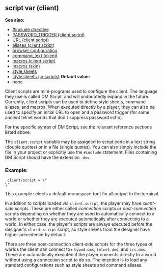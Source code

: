 ## script var (client)
**See also:**
+   [#include directive](/ref/DM/preprocessor/include.md) 
+   [PASSWORD_TRIGGER (client
    script)](/ref/client/var/script/PASSWORD_TRIGGER.md) 
+   [URL (client script)](/ref/client/var/script/URL.md) 
+   [aliases (client script)](/ref/client/var/script/alias.md) 
+   [browser configuration](/ref/client/var/script/URL/browser.md) 
+   [command_text (client)](/ref/client/var/command_text.md) 
+   [macros (client script)](/ref/client/var/script/macro.md) 
+   [macros (skin)](/ref/%7Bskin%7D/macros.md) 
+   [style sheets](/ref/DM/text/style.md) 
+   [style sheets (in scripts)](/ref/client/var/script/style.md) <!-- -->
**Default value:**
+   none


Client scripts are mini-programs used to configure the client.
The language they use is called DM Script, and will undoubtedly expand
in the future. Currently, client scripts can be used to define style
sheets, command aliases, and macros. When executed directly by a player,
they can also be used to specify an initial URL to open and a password
trigger (for some ancient telnet worlds that don\'t suppress password
echo). 

For the specific syntax of DM Script, see the relevant
reference sections listed above. 

The `client.script` variable
may be assigned to script code in a text string (double quotes) or in a
file (single quotes). You can also simply include the file in your
project or explicitly use the `#include` statement. Files containing DM
Script should have the extension `.dms`. 


### Example:

```
 client/script = \"
\" 
```
 

This example selects a default monospace font for
all output to the terminal. 

In addition to scripts loaded via
`client.script`, the player may have *client-side* scripts. These are
either called *connection* scripts or *post-connection* scripts
depending on whether they are used to automatically connect to a world
or whether they are executed automatically after connecting to a world.
In either case, the player\'s scripts are always executed before the
designer\'s `client.script` script, so style sheets from the designer
have higher precedence by default. 

There are three
post-connection client-side scripts for the three types of worlds the
client can connect to+ `byond.dms`, `telnet.dms`, and `irc.dms`. These
are automatically executed if the player connects directly to a world
without using a connection script to do so. The intention is to load any
standard configurations such as style sheets and command aliases.